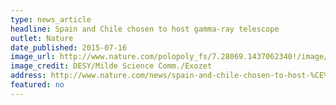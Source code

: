 ```yaml
---
type: news_article
headline: Spain and Chile chosen to host gamma-ray telescope
outlet: Nature
date_published: 2015-07-16
image_url: http://www.nature.com/polopoly_fs/7.28069.1437062340!/image/1.18008_CTA_array.jpg_gen/derivatives/landscape_630/1.18008_CTA_array.jpg
image_credit: DESY/Milde Science Comm./Exozet
address: http://www.nature.com/news/spain-and-chile-chosen-to-host-%CE%B3-ray-telescope-1.18008
featured: no
---
```

